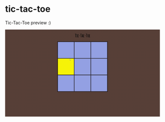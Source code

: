 # tic-tac-toe
 
 Tic-Tac-Toe preview :) 
 
 ![tictac](https://raw.githubusercontent.com/Max1mmus/tic-tac-toe/master/tictac.gif)
 
